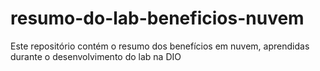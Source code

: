 # resumo-do-lab-beneficios-nuvem
Este repositório contém o resumo dos benefícios em nuvem, aprendidas durante o desenvolvimento do lab na DIO
